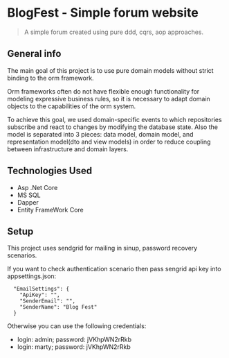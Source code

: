 # BlogFest - Simple forum website
> A simple forum created using pure ddd, cqrs, aop approaches.

## General info
The main goal of this project is to use pure domain models without strict binding to the orm framework.

Orm frameworks often do not have flexible enough functionality for modeling expressive business rules, 
so it is necessary to adapt domain objects to the capabilities of the orm system.

To achieve this goal, we used domain-specific events to which repositories subscribe and react to changes by modifying the database state.
Also the model is separated into 3 pieces: data model, domain model, and representation model(dto and view models) in order to reduce coupling between infrastructure and domain layers.

## Technologies Used
* Asp .Net Core
* MS SQL
* Dapper
* Entity FrameWork Core

## Setup
This project uses sendgrid for mailing in sinup, password recovery scenarios.

If you want to check authentication scenario then pass sengrid api key into appsettings.json:

```
  "EmailSettings": {
    "ApiKey": "",
    "SenderEmail": "",
    "SenderName": "Blog Fest"
  }
```
Otherwise you can use the following credentials:
* login: admin; password: jVKhpWN2rRkb   
* login: marty; password: jVKhpWN2rRkb
